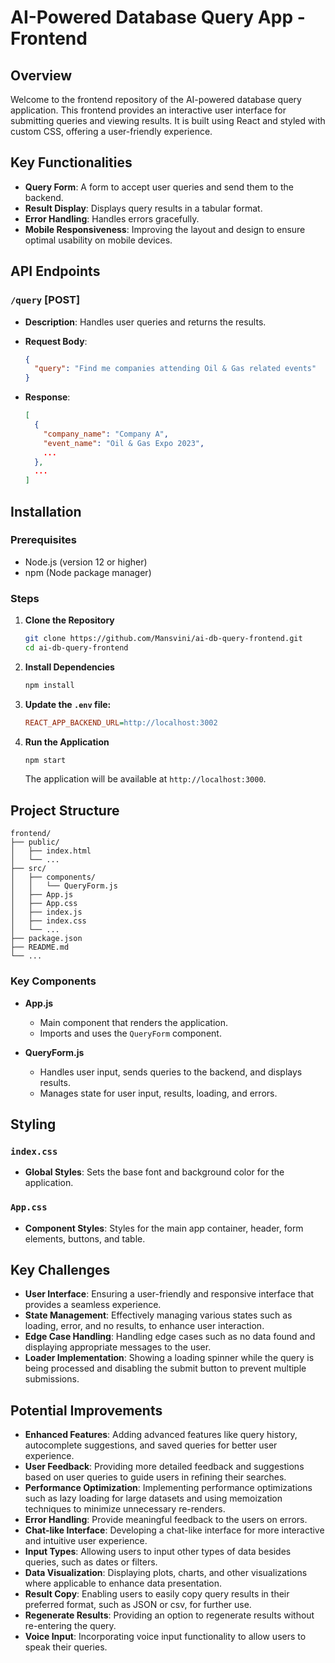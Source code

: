 # AI-Powered Database Query App - Frontend

## Overview

Welcome to the frontend repository of the AI-powered database query application. This frontend provides an interactive user interface for submitting queries and viewing results. It is built using React and styled with custom CSS, offering a user-friendly experience.

## Key Functionalities

- **Query Form**: A form to accept user queries and send them to the backend.
- **Result Display**: Displays query results in a tabular format.
- **Error Handling**: Handles errors gracefully.
- **Mobile Responsiveness**: Improving the layout and design to ensure optimal usability on mobile devices.

## API Endpoints

### `/query` [POST]

- **Description**: Handles user queries and returns the results.
- **Request Body**:

  ```json
  {
    "query": "Find me companies attending Oil & Gas related events"
  }
  ```

- **Response**:

  ```json
  [
    {
      "company_name": "Company A",
      "event_name": "Oil & Gas Expo 2023",
      ...
    },
    ...
  ]
  ```

## Installation

### Prerequisites

- Node.js (version 12 or higher)
- npm (Node package manager)

### Steps

1. **Clone the Repository**

   ```bash
   git clone https://github.com/Mansvini/ai-db-query-frontend.git
   cd ai-db-query-frontend
   ```

2. **Install Dependencies**

   ```bash
   npm install
   ```

3. **Update the `.env` file:**
      ```ini
      REACT_APP_BACKEND_URL=http://localhost:3002 
      ```

3. **Run the Application**

   ```bash
   npm start
   ```

   The application will be available at `http://localhost:3000`.

## Project Structure

```
frontend/
├── public/
│   ├── index.html
│   └── ...
├── src/
│   ├── components/
│   │   └── QueryForm.js
│   ├── App.js
│   ├── App.css
│   ├── index.js
│   ├── index.css
│   └── ...
├── package.json
├── README.md
└── ...
```

### Key Components

- **App.js**
  - Main component that renders the application.
  - Imports and uses the `QueryForm` component.

- **QueryForm.js**
  - Handles user input, sends queries to the backend, and displays results.
  - Manages state for user input, results, loading, and errors.

## Styling

### `index.css`

- **Global Styles**: Sets the base font and background color for the application.

### `App.css`

- **Component Styles**: Styles for the main app container, header, form elements, buttons, and table.

## Key Challenges

- **User Interface**: Ensuring a user-friendly and responsive interface that provides a seamless experience.
- **State Management**: Effectively managing various states such as loading, error, and no results, to enhance user interaction.
- **Edge Case Handling**: Handling edge cases such as no data found and displaying appropriate messages to the user.
- **Loader Implementation**: Showing a loading spinner while the query is being processed and disabling the submit button to prevent multiple submissions.

## Potential Improvements

- **Enhanced Features**: Adding advanced features like query history, autocomplete suggestions, and saved queries for better user experience.
- **User Feedback**: Providing more detailed feedback and suggestions based on user queries to guide users in refining their searches.
- **Performance Optimization**: Implementing performance optimizations such as lazy loading for large datasets and using memoization techniques to minimize unnecessary re-renders.
- **Error Handling**: Provide meaningful feedback to the users on errors.
- **Chat-like Interface**: Developing a chat-like interface for more interactive and intuitive user experience.
- **Input Types**: Allowing users to input other types of data besides queries, such as dates or filters.
- **Data Visualization**: Displaying plots, charts, and other visualizations where applicable to enhance data presentation.
- **Result Copy**: Enabling users to easily copy query results in their preferred format, such as JSON or csv, for further use.
- **Regenerate Results**: Providing an option to regenerate results without re-entering the query.
- **Voice Input**: Incorporating voice input functionality to allow users to speak their queries.
